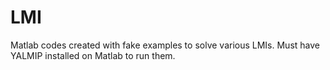 # LMI

Matlab codes created with fake examples to solve various LMIs. Must have YALMIP installed on Matlab to run them.
